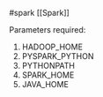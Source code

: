 #spark [[Spark]]

Parameters required:
1. HADOOP_HOME
2. PYSPARK_PYTHON
3. PYTHONPATH
4. SPARK_HOME
5. JAVA_HOME